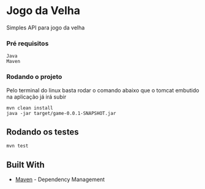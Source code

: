 # Jogo da Velha

Simples API para jogo da velha

### Pré requisitos
```
Java
Maven
```

### Rodando o projeto

Pelo terminal do linux basta rodar o comando abaixo que o tomcat embutido na aplicação já irá subir
```
mvn clean install
java -jar target/game-0.0.1-SNAPSHOT.jar 
```

## Rodando os testes

```
mvn test 
```

## Built With

* [Maven](https://maven.apache.org/) - Dependency Management